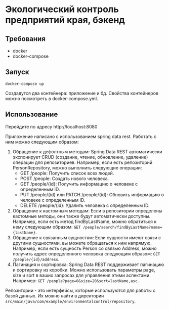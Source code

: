 # Экологический контроль предприятий края, бэкенд

## Требования
- docker
- docker-compose

## Запуск
`docker-compose up`

Создадутся два контейнера: приложение и бд. Свойства контейнеров можно посмотреть в docker-compose.yml.

## Использование
Перейдите по адресу http://localhost:8080

Приложение написано с использованием spring data rest. Работать с ним можно следующим образом:
1. Обращение к дефолтным методам: Spring Data REST автоматически экспонирует CRUD (создание, чтение, обновление, удаление) операции для репозиториев. Например, если есть репозиторий PersonRepository, можно выполнить следующие операции:
   * GET /people: Получить список всех людей. 
   * POST /people: Создать нового человека. 
   * GET /people/{id}: Получить информацию о человеке с определенным ID. 
   * PUT /people/{id} или PATCH /people/{id}: Обновить информацию о человеке с определенным ID. 
   * DELETE /people/{id}: Удалить человека с определенным ID.
2. Обращение к кастомным методам: Если в репозитории определены кастомные методы, они также будут автоматически доступны. Например, если есть метод findByLastName, можно обратиться к нему следующим образом: `GET /people/search/findByLastName?name={lastName}`.
3. Обращение к связанным сущностям: Если сущности имеют связи с другими сущностями, вы можете обращаться к ним напрямую. Например, если есть сущность Person со связью Address, можно получить адрес определенного человека следующим образом: `GET /people/{id}/address`.
4. Пагинация и сортировка: Spring Data REST поддерживает пагинацию и сортировку из коробки. Можно использовать параметры page, size и sort в ваших запросах для управления этими аспектами. Например: `GET /people?page=0&size=20&sort=lastName,asc`.

Репозитории - это интерфейсы, которые используются для работы с базой данных. Их можно найти в директории 
`src/main/java/com/example/environmentalcontrol/repository`.